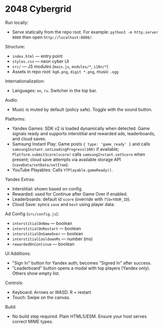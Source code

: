 # 2048 Cybergrid

Run locally:

- Serve statically from the repo root. For example:
  `python3 -m http.server 8080` then open `http://localhost:8080/`.

Structure:
- `index.html` — entry point
- `styles.css` — neon cyber UI
- `src/` — JS modules (`main.js`, `modules/*`, `i18n/*`)
- Assets in repo root: `bg6.png`, `digit *.png`, music `.ogg`

Internationalization:
- Languages: `en`, `ru`. Switcher in the top bar.

Audio:
- Music is muted by default (policy safe). Toggle with the sound button.

Platforms:
- Yandex Games: SDK v2 is loaded dynamically when detected. Game signals ready and supports interstitial and rewarded ads, leaderboards, and cloud saves.
- Samsung Instant Play: Game posts `{ type: 'game_ready' }` and calls `samsungInstant.setLoadingProgress(100)` if available; `Platform.submitScore(score)` calls `samsungInstant.setScore` when present; cloud save attempts via available storage API (`saveData/setData/setItem`).
- YouTube Playables: Calls `YTPlayable.gameReady()`.

Yandex Extras:
- Interstitial: shown based on config.
- Rewarded: used for Continue after Game Over if enabled.
- Leaderboards: default id `score` (override with `?lb=YOUR_ID`).
- Cloud Save: syncs `save` and `best` using player data.

Ad Config (`src/config.js`):
- `interstitialOnNew` — boolean
- `interstitialOnRestart` — boolean
- `interstitialOnGameOver` — boolean
- `interstitialCooldownMs` — number (ms)
- `rewardedOnContinue` — boolean

UI Additions:
- "Sign In" button for Yandex auth; becomes "Signed In" after success.
- "Leaderboard" button opens a modal with top players (Yandex only). Others show empty list.

Controls:
- Keyboard: Arrows or WASD. R = restart.
- Touch: Swipe on the canvas.

Build:
- No build step required. Plain HTML5/ESM. Ensure your host serves correct MIME types.